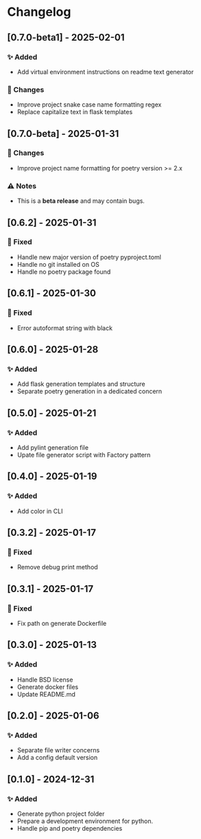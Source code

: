 # Changelog

## [0.7.0-beta1] - 2025-02-01

### ✨ Added
- Add virtual environment instructions on readme text generator 

### 🔄 Changes
- Improve project snake case name formatting regex
- Replace capitalize text in flask templates

## [0.7.0-beta] - 2025-01-31

### 🔄 Changes 
- Improve project name formatting for poetry version >= 2.x

### ⚠️ Notes  
- This is a **beta release** and may contain bugs.  

## [0.6.2] - 2025-01-31
### 🔧 Fixed
- Handle new major version of poetry pyproject.toml
- Handle no git installed on OS
- Handle no poetry package found

## [0.6.1] - 2025-01-30
### 🔧 Fixed
- Error autoformat string with black

## [0.6.0] - 2025-01-28
### ✨ Added
- Add flask generation templates and structure
- Separate poetry generation in a dedicated concern

## [0.5.0] - 2025-01-21
### ✨ Added
- Add pylint generation file
- Upate file generator script with Factory pattern

## [0.4.0] - 2025-01-19
### ✨ Added
- Add color in CLI

## [0.3.2] - 2025-01-17
### 🔧 Fixed
- Remove debug print method 

## [0.3.1] - 2025-01-17
### 🔧 Fixed
- Fix path on generate Dockerfile

## [0.3.0] - 2025-01-13
### ✨ Added
- Handle BSD license
- Generate docker files
- Update README.md

## [0.2.0] - 2025-01-06
### ✨ Added
- Separate file writer concerns
- Add a config default version

## [0.1.0] - 2024-12-31
### ✨ Added
- Generate python project folder
- Prepare a development environment for python.
- Handle pip and poetry dependencies
